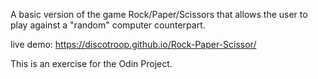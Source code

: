 A basic version of the game Rock/Paper/Scissors that allows the user to play against a "random" computer counterpart.

live demo: https://discotroop.github.io/Rock-Paper-Scissor/

This is an exercise for the Odin Project.
